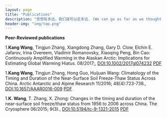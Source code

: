 ```yaml
---
layout: page
title: "Publications"
description: "思想有多远，我们就可以走多远. (We can go as far as we thought)"
header-img: "img/top.png"
---
```

**Peer-Reviewed publications**

1.**Kang Wang**, Tingjun Zhang, Xiangdong Zhang, Gary D. Clow, Elchin E. Jafarov, Irina Overeem, Vladimir Romanovsky, Xiaoqing Peng, Bin Cao: Continuously Amplified Warming in the Alaskan Arctic: Implications for Estimating Global Warming Hiatus. 08/2017;, [DOI:10.1002/2017gl074232](https://doi.org/10.1002/2017gl074232)
[PDF](pdfs/Wang_et_al-2017-Geophysical_Research_Letters.pdf)

1.**Kang Wang**, Tingjun Zhang, Hong Guo, Huijuan Wang: Climatology of the Timing and Duration of the Near-Surface Soil Freeze-Thaw Status Across China. Arctic Antarctic and Alpine Research 11/2016; 48(4):723-738., [DOI:10.1657/AAAR0016-009](https://doi.org/10.1657/AAAR0016-009)
[PDF](pdfs/aaar0016-009.pdf)

1.**K. Wang**, T. Zhang, X. Zhong: Changes in the timing and duration of the near-surface soil freeze/thaw status from 1956 to 2006 across China. The Cryosphere 06/2015; 9(3)., [DOI:10.5194/tc-9-1321-2015](https://doi.org/10.5194/tc-9-1321-2015)
[PDF](pdfs/tc-9-1321-2015.pdf)



